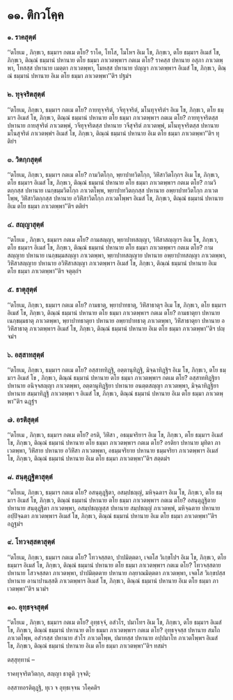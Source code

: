<h1>๑๑. ติกวโคฺค</h1>
<h3>๑. ราคสุตฺตํ</h3>
<p> ‘‘ตโยเม   , ภิกฺขเว, ธมฺมาฯ กตเม ตโย? ราโค, โทโส, โมโหฯ อิเม โข, ภิกฺขเว, ตโย ธมฺมาฯ อิเมสํ โข, ภิกฺขเว, ติณฺณํ ธมฺมานํ ปหานาย ตโย ธมฺมา ภาเวตพฺพาฯ กตเม ตโย? ราคสฺส  ปหานาย อสุภา ภาเวตพฺพา, โทสสฺส ปหานาย เมตฺตา ภาเวตพฺพา, โมหสฺส ปหานาย ปญฺญา ภาเวตพฺพาฯ อิเมสํ โข, ภิกฺขเว, ติณฺณํ ธมฺมานํ ปหานาย อิเม ตโย ธมฺมา ภาเวตพฺพา’’ติฯ ปฐมํฯ</p>


<h3>๒. ทุจฺจริตสุตฺตํ</h3>
<p> ‘‘ตโยเม, ภิกฺขเว, ธมฺมาฯ กตเม ตโย? กายทุจฺจริตํ, วจีทุจฺจริตํ, มโนทุจฺจริตํฯ อิเม โข, ภิกฺขเว, ตโย ธมฺมาฯ อิเมสํ โข, ภิกฺขเว, ติณฺณํ ธมฺมานํ ปหานาย ตโย ธมฺมา ภาเวตพฺพาฯ กตเม ตโย? กายทุจฺจริตสฺส ปหานาย กายสุจริตํ ภาเวตพฺพํ, วจีทุจฺจริตสฺส ปหานาย วจีสุจริตํ ภาเวตพฺพํ, มโนทุจฺจริตสฺส ปหานาย มโนสุจริตํ ภาเวตพฺพํฯ อิเมสํ โข, ภิกฺขเว, ติณฺณํ ธมฺมานํ ปหานาย อิเม ตโย ธมฺมา ภาเวตพฺพา’’ติฯ ทุติยํฯ</p>


<h3>๓. วิตกฺกสุตฺตํ</h3>
<p> ‘‘ตโยเม, ภิกฺขเว, ธมฺมาฯ กตเม ตโย? กามวิตโกฺก, พฺยาปาทวิตโกฺก, วิหิํสาวิตโกฺกฯ อิเม โข, ภิกฺขเว, ตโย ธมฺมาฯ อิเมสํ โข, ภิกฺขเว, ติณฺณํ ธมฺมานํ ปหานาย ตโย ธมฺมา ภาเวตพฺพาฯ กตเม ตโย? กามวิตกฺกสฺส ปหานาย เนกฺขมฺมวิตโกฺก ภาเวตโพฺพ, พฺยาปาทวิตกฺกสฺส  ปหานาย อพฺยาปาทวิตโกฺก ภาเวตโพฺพ, วิหิํสาวิตกฺกสฺส ปหานาย  อวิหิํสาวิตโกฺก ภาเวตโพฺพฯ อิเมสํ โข, ภิกฺขเว, ติณฺณํ ธมฺมานํ ปหานาย อิเม ตโย ธมฺมา ภาเวตพฺพา’’ติฯ ตติยํฯ</p>


<h3>๔. สญฺญาสุตฺตํ</h3>
<p> ‘‘ตโยเม , ภิกฺขเว, ธมฺมาฯ กตเม ตโย? กามสญฺญา, พฺยาปาทสญฺญา, วิหิํสาสญฺญาฯ อิเม  โข, ภิกฺขเว, ตโย ธมฺมาฯ อิเมสํ โข, ภิกฺขเว, ติณฺณํ ธมฺมานํ ปหานาย ตโย ธมฺมา ภาเวตพฺพาฯ กตเม ตโย? กามสญฺญาย ปหานาย เนกฺขมฺมสญฺญา ภาเวตพฺพา, พฺยาปาทสญฺญาย ปหานาย อพฺยาปาทสญฺญา ภาเวตพฺพา, วิหิํสาสญฺญาย ปหานาย อวิหิํสาสญฺญา ภาเวตพฺพาฯ อิเมสํ โข, ภิกฺขเว, ติณฺณํ ธมฺมานํ ปหานาย อิเม ตโย ธมฺมา ภาเวตพฺพา’’ติฯ จตุตฺถํฯ</p>


<h3>๕. ธาตุสุตฺตํ</h3>
<p> ‘‘ตโยเม, ภิกฺขเว, ธมฺมาฯ กตเม ตโย? กามธาตุ, พฺยาปาทธาตุ, วิหิํสาธาตุฯ อิเม โข, ภิกฺขเว, ตโย ธมฺมาฯ อิเมสํ โข, ภิกฺขเว, ติณฺณํ ธมฺมานํ ปหานาย ตโย ธมฺมา ภาเวตพฺพาฯ กตเม ตโย? กามธาตุยา ปหานาย เนกฺขมฺมธาตุ ภาเวตพฺพา, พฺยาปาทธาตุยา ปหานาย อพฺยาปาทธาตุ ภาเวตพฺพา, วิหิํสาธาตุยา ปหานาย อวิหิํสาธาตุ ภาเวตพฺพาฯ อิเมสํ โข, ภิกฺขเว, ติณฺณํ ธมฺมานํ ปหานาย อิเม ตโย ธมฺมา ภาเวตพฺพา’’ติฯ ปญฺจมํฯ</p>


<h3>๖. อสฺสาทสุตฺตํ</h3>
<p> ‘‘ตโยเม, ภิกฺขเว, ธมฺมาฯ กตเม ตโย? อสฺสาททิฎฺฐิ, อตฺตานุทิฎฺฐิ, มิจฺฉาทิฎฺฐิฯ อิเม โข, ภิกฺขเว, ตโย ธมฺมาฯ อิเมสํ โข , ภิกฺขเว, ติณฺณํ ธมฺมานํ ปหานาย ตโย ธมฺมา ภาเวตพฺพาฯ กตเม ตโย? อสฺสาททิฎฺฐิยา ปหานาย อนิจฺจสญฺญา ภาเวตพฺพา, อตฺตานุทิฎฺฐิยา ปหานาย อนตฺตสญฺญา ภาเวตพฺพา, มิจฺฉาทิฎฺฐิยา ปหานาย สมฺมาทิฎฺฐิ ภาเวตพฺพา ฯ อิเมสํ โข, ภิกฺขเว, ติณฺณํ ธมฺมานํ ปหานาย อิเม ตโย ธมฺมา ภาเวตพฺพา’’ติฯ ฉฎฺฐํฯ</p>


<h3>๗. อรติสุตฺตํ</h3>
<p> ‘‘ตโยเม , ภิกฺขเว, ธมฺมาฯ กตเม ตโย? อรติ, วิหิํสา , อธมฺมจริยาฯ อิเม โข, ภิกฺขเว, ตโย ธมฺมาฯ อิเมสํ โข, ภิกฺขเว, ติณฺณํ  ธมฺมานํ ปหานาย ตโย ธมฺมา ภาเวตพฺพาฯ กตเม ตโย? อรติยา ปหานาย มุทิตา ภาเวตพฺพา, วิหิํสาย ปหานาย อวิหิํสา ภาเวตพฺพา, อธมฺมจริยาย ปหานาย ธมฺมจริยา ภาเวตพฺพาฯ อิเมสํ โข, ภิกฺขเว, ติณฺณํ ธมฺมานํ ปหานาย อิเม ตโย ธมฺมา ภาเวตพฺพา’’ติฯ สตฺตมํฯ</p>


<h3>๘. สนฺตุฎฺฐิตาสุตฺตํ</h3>
<p> ‘‘ตโยเม, ภิกฺขเว, ธมฺมาฯ กตเม ตโย? อสนฺตุฎฺฐิตา, อสมฺปชญฺญํ, มหิจฺฉตาฯ อิเม โข, ภิกฺขเว, ตโย ธมฺมาฯ อิเมสํ โข, ภิกฺขเว, ติณฺณํ ธมฺมานํ ปหานาย ตโย ธมฺมา ภาเวตพฺพาฯ กตเม ตโย? อสนฺตุฎฺฐิตาย ปหานาย สนฺตุฎฺฐิตา ภาเวตพฺพา, อสมฺปชญฺญสฺส ปหานาย สมฺปชญฺญํ ภาเวตพฺพํ, มหิจฺฉตาย ปหานาย อปฺปิจฺฉตา ภาเวตพฺพาฯ อิเมสํ โข, ภิกฺขเว, ติณฺณํ ธมฺมานํ ปหานาย อิเม ตโย ธมฺมา ภาเวตพฺพา’’ติฯ อฎฺฐมํฯ</p>


<h3>๙. โทวจสฺสตาสุตฺตํ</h3>
<p> ‘‘ตโยเม, ภิกฺขเว, ธมฺมาฯ กตเม ตโย? โทวจสฺสตา, ปาปมิตฺตตา, เจตโส วิเกฺขโปฯ อิเม โข, ภิกฺขเว, ตโย ธมฺมาฯ อิเมสํ  โข, ภิกฺขเว, ติณฺณํ ธมฺมานํ ปหานาย ตโย ธมฺมา ภาเวตพฺพาฯ กตเม ตโย? โทวจสฺสตาย  ปหานาย โสวจสฺสตา ภาเวตพฺพา, ปาปมิตฺตตาย ปหานาย กลฺยาณมิตฺตตา ภาเวตพฺพา, เจตโส วิเกฺขปสฺส ปหานาย อานาปานสฺสติ ภาเวตพฺพาฯ อิเมสํ โข, ภิกฺขเว, ติณฺณํ ธมฺมานํ ปหานาย อิเม ตโย ธมฺมา ภาเวตพฺพา’’ติฯ นวมํฯ</p>


<h3>๑๐. อุทฺธจฺจสุตฺตํ</h3>
<p> ‘‘ตโยเม , ภิกฺขเว, ธมฺมาฯ กตเม ตโย? อุทฺธจฺจํ, อสํวโร, ปมาโทฯ อิเม โข, ภิกฺขเว, ตโย ธมฺมาฯ อิเมสํ โข, ภิกฺขเว, ติณฺณํ ธมฺมานํ ปหานาย ตโย ธมฺมา ภาเวตพฺพาฯ กตเม ตโย? อุทฺธจฺจสฺส ปหานาย สมโถ ภาเวตโพฺพ, อสํวรสฺส ปหานาย สํวโร ภาเวตโพฺพ, ปมาทสฺส ปหานาย อปฺปมาโท ภาเวตโพฺพฯ อิเมสํ  โข, ภิกฺขเว, ติณฺณํ ธมฺมานํ ปหานาย อิเม ตโย ธมฺมา ภาเวตพฺพา’’ติฯ ทสมํฯ</p>

</p>


<p>ตสฺสุทฺทานํ –</p>


<p>
ราคทุจฺจริตวิตกฺก, สญฺญา ธาตูติ วุจฺจติ;  
  
อสฺสาทอรติตุฎฺฐิ, ทุเว จ อุทฺธเจฺจน วโคฺคติฯ  
</p>
  
  
  
  
  